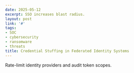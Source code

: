 ```yaml
---
date: 2025-05-12
excerpt: SSO increases blast radius.
layout: post
link: '#'
tags:
- SOC
- cybersecurity
- ransomware
- threats
title: Credential Stuffing in Federated Identity Systems
---
```

Rate-limit identity providers and audit token scopes.
